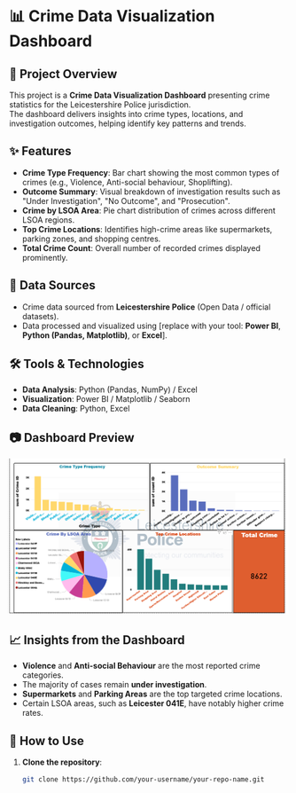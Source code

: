 # 📊 Crime Data Visualization Dashboard

## 📌 Project Overview
This project is a **Crime Data Visualization Dashboard** presenting crime statistics for the Leicestershire Police jurisdiction.  
The dashboard delivers insights into crime types, locations, and investigation outcomes, helping identify key patterns and trends.

## ✨ Features
- **Crime Type Frequency**: Bar chart showing the most common types of crimes (e.g., Violence, Anti-social behaviour, Shoplifting).
- **Outcome Summary**: Visual breakdown of investigation results such as "Under Investigation", "No Outcome", and "Prosecution".
- **Crime by LSOA Area**: Pie chart distribution of crimes across different LSOA regions.
- **Top Crime Locations**: Identifies high-crime areas like supermarkets, parking zones, and shopping centres.
- **Total Crime Count**: Overall number of recorded crimes displayed prominently.

## 📂 Data Sources
- Crime data sourced from **Leicestershire Police** (Open Data / official datasets).
- Data processed and visualized using [replace with your tool: **Power BI**, **Python (Pandas, Matplotlib)**, or **Excel**].

## 🛠️ Tools & Technologies
- **Data Analysis**: Python (Pandas, NumPy) / Excel
- **Visualization**: Power BI / Matplotlib / Seaborn
- **Data Cleaning**: Python, Excel

## 📷 Dashboard Preview
![Crime Dashboard](port.png)

## 📈 Insights from the Dashboard
- **Violence** and **Anti-social Behaviour** are the most reported crime categories.
- The majority of cases remain **under investigation**.
- **Supermarkets** and **Parking Areas** are the top targeted crime locations.
- Certain LSOA areas, such as **Leicester 041E**, have notably higher crime rates.

## 🚀 How to Use
1. **Clone the repository**:
   ```bash
   git clone https://github.com/your-username/your-repo-name.git
